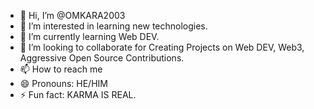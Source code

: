 - 👋 Hi, I’m @OMKARA2003
- 👀 I’m interested in learning new technologies.
- 🌱 I’m currently learning Web DEV.
- 💞️ I’m looking to collaborate for Creating Projects on Web DEV, Web3, Aggressive Open Source Contributions.
- 📫 How to reach me 
- 😄 Pronouns: HE/HIM
- ⚡ Fun fact: KARMA IS REAL.


